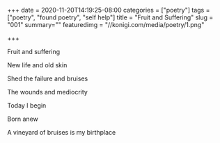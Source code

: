 +++
date = 2020-11-20T14:19:25-08:00
categories = ["poetry"]
tags = ["poetry", "found poetry", "self help"]
title = "Fruit and Suffering"
slug = "001"
summary=""
featuredimg = "//konigi.com/media/poetry/1.png"

+++

Fruit and suffering

New life and old skin

Shed the failure and bruises

The wounds and mediocrity

Today I begin

Born anew

A vineyard of bruises is my birthplace
